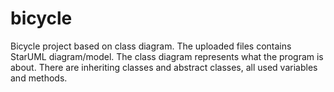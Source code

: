 # bicycle
Bicycle project based on class diagram.
The uploaded files contains StarUML diagram/model.
The class diagram represents what the program is about.
There are inheriting classes and abstract classes,
all used variables and methods.
